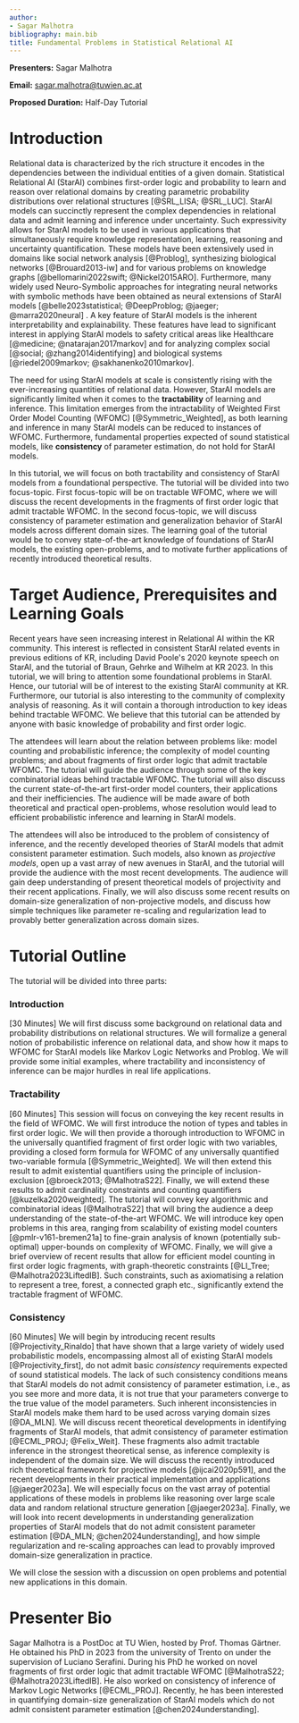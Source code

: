 ```yaml
---
author:
- Sagar Malhotra
bibliography: main.bib
title: Fundamental Problems in Statistical Relational AI
---
```


**Presenters:** Sagar Malhotra

**Email:** sagar.malhotra@tuwien.ac.at

**Proposed Duration:** Half-Day Tutorial

# Introduction

Relational data is characterized by the rich structure it encodes in the
dependencies between the individual entities of a given domain.
Statistical Relational AI (StarAI) combines first-order logic and
probability to learn and reason over relational domains by creating
parametric probability distributions over relational structures
[@SRL_LISA; @SRL_LUC]. StarAI models can succinctly represent the
complex dependencies in relational data and admit learning and inference
under uncertainty. Such expressivity allows for StarAI models to be used
in various applications that simultaneously require knowledge
representation, learning, reasoning and uncertainty quantification.
These models have been extensively used in domains like social network
analysis [@Problog], synthesizing biological networks [@Brouard2013-iw]
and for various problems on knowledge graphs
[@bellomarini2022swift; @Nickel2015ARO]. Furthermore, many widely used
Neuro-Symbolic approaches for integrating neural networks with symbolic
methods have been obtained as neural extensions of StarAI models
[@belle2023statistical; @DeepProblog; @jaeger; @marra2020neural] . A key
feature of StarAI models is the inherent interpretability and
explainability. These features have lead to significant interest in
applying StarAI models to safety critical areas like Healthcare
[@medicine; @natarajan2017markov] and for analyzing complex social
[@social; @zhang2014identifying] and biological systems
[@riedel2009markov; @sakhanenko2010markov].

The need for using StarAI models at scale is consistently rising with
the ever-increasing quantities of relational data. However, StarAI
models are significantly limited when it comes to the **tractability**
of learning and inference. This limitation emerges from the
intractability of Weighted First Order Model Counting (WFOMC)
[@Symmetric_Weighted], as both learning and inference in many StarAI
models can be reduced to instances of WFOMC. Furthermore, fundamental
properties expected of sound statistical models, like **consistency** of
parameter estimation, do not hold for StarAI models.

In this tutorial, we will focus on both tractability and consistency of
StarAI models from a foundational perspective. The tutorial will be
divided into two focus-topic. First focus-topic will be on tractable
WFOMC, where we will discuss the recent developments in the fragments of
first order logic that admit tractable WFOMC. In the second focus-topic,
we will discuss consistency of parameter estimation and generalization
behavior of StarAI models across different domain sizes. The learning
goal of the tutorial would be to convey state-of-the-art knowledge of
foundations of StarAI models, the existing open-problems, and to
motivate further applications of recently introduced theoretical
results.

# Target Audience, Prerequisites and Learning Goals

Recent years have seen increasing interest in Relational AI within the
KR community. This interest is reflected in consistent StarAI related
events in previous editions of KR, including David Poole's 2020 keynote
speech on StarAI, and the tutorial of Braun, Gehrke and Wilhelm at KR
2023. In this tutorial, we will bring to attention some foundational
problems in StarAI. Hence, our tutorial will be of interest to the
existing StarAI community at KR. Furthermore, our tutorial is also
interesting to the community of complexity analysis of reasoning. As it
will contain a thorough introduction to key ideas behind tractable
WFOMC. We believe that this tutorial can be attended by anyone with
basic knowledge of probability and first order logic.

The attendees will learn about the relation between problems like: model
counting and probabilistic inference; the complexity of model counting
problems; and about fragments of first order logic that admit tractable
WFOMC. The tutorial will guide the audience through some of the key
combinatorial ideas behind tractable WFOMC. The tutorial will also
discuss the current state-of-the-art first-order model counters, their
applications and their inefficiencies. The audience will be made aware
of both theoretical and practical open-problems, whose resolution would
lead to efficient probabilistic inference and learning in StarAI models.

The attendees will also be introduced to the problem of consistency of
inference, and the recently developed theories of StarAI models that
admit consistent parameter estimation. Such models, also known as
*projective models*, open up a vast array of new avenues in StarAI, and
the tutorial will provide the audience with the most recent
developments. The audience will gain deep understanding of present
theoretical models of projectivity and their recent applications.
Finally, we will also discuss some recent results on domain-size
generalization of non-projective models, and discuss how simple
techniques like parameter re-scaling and regularization lead to provably
better generalization across domain sizes.

# Tutorial Outline

The tutorial will be divided into three parts:

### Introduction

\[30 Minutes\] We will first discuss some background on relational data
and probability distributions on relational structures. We will
formalize a general notion of probabilistic inference on relational
data, and show how it maps to WFOMC for StarAI models like Markov Logic
Networks and Problog. We will provide some initial examples, where
tractability and inconsistency of inference can be major hurdles in real
life applications.

### Tractability

\[60 Minutes\] This session will focus on conveying the key recent
results in the field of WFOMC. We will first introduce the notion of
types and tables in first order logic. We will then provide a thorough
introduction to WFOMC in the universally quantified fragment of first
order logic with two variables, providing a closed form formula for
WFOMC of any universally quantified two-variable formula
[@Symmetric_Weighted]. We will then extend this result to admit
existential quantifiers using the principle of inclusion-exclusion
[@broeck2013; @MalhotraS22]. Finally, we will extend these results to
admit cardinality constraints and counting quantifiers
[@kuzelka2020weighted]. The tutorial will convey key algorithmic and
combinatorial ideas [@MalhotraS22] that will bring the audience a deep
understanding of the state-of-the-art WFOMC. We will introduce key open
problems in this area, ranging from scalability of existing model
counters [@pmlr-v161-bremen21a] to fine-grain analysis of known
(potentially sub-optimal) upper-bounds on complexity of WFOMC. Finally,
we will give a brief overview of recent results that allow for efficient
model counting in first order logic fragments, with graph-theoretic
constraints [@LI_Tree; @Malhotra2023LiftedIB]. Such constraints, such as
axiomatising a relation to represent a tree, forest, a connected graph
etc., significantly extend the tractable fragment of WFOMC.

### Consistency

\[60 Minutes\] We will begin by introducing recent results
[@Projectivity_Rinaldo] that have shown that a large variety of widely
used probabilistic models, encompassing almost all of existing StarAI
models [@Projectivity_first], do not admit basic *consistency*
requirements expected of sound statistical models. The lack of such
consistency conditions means that StarAI models do not admit consistency
of parameter estimation, i.e., as you see more and more data, it is not
true that your parameters converge to the true value of the model
parameters. Such inherent inconsistencies in StarAI models make them
hard to be used across varying domain sizes [@DA_MLN]. We will discuss
recent theoretical developments in identifying fragments of StarAI
models, that admit consistency of parameter estimation
[@ECML_PROJ; @Felix_Weit]. These fragments also admit tractable
inference in the strongest theoretical sense, as inference complexity is
independent of the domain size. We will discuss the recently introduced
rich theoretical framework for projective models [@ijcai2020p591], and
the recent developments in their practical implementation and
applications [@jaeger2023a]. We will especially focus on the vast array
of potential applications of these models in problems like reasoning
over large scale data and random relational structure generation
[@jaeger2023a]. Finally, we will look into recent developments in
understanding generalization properties of StarAI models that do not
admit consistent parameter estimation [@DA_MLN; @chen2024understanding],
and how simple regularization and re-scaling approaches can lead to
provably improved domain-size generalization in practice.

We will close the session with a discussion on open problems and
potential new applications in this domain.

# Presenter Bio

Sagar Malhotra is a PostDoc at TU Wien, hosted by Prof. Thomas Gärtner.
He obtained his PhD in 2023 from the university of Trento on under the
supervision of Luciano Serafini. During his PhD he worked on novel
fragments of first order logic that admit tractable WFOMC
[@MalhotraS22; @Malhotra2023LiftedIB]. He also worked on consistency of
inference of Markov Logic Networks [@ECML_PROJ]. Recently, he has been
interested in quantifying domain-size generalization of StarAI models
which do not admit consistent parameter estimation
[@chen2024understanding].
